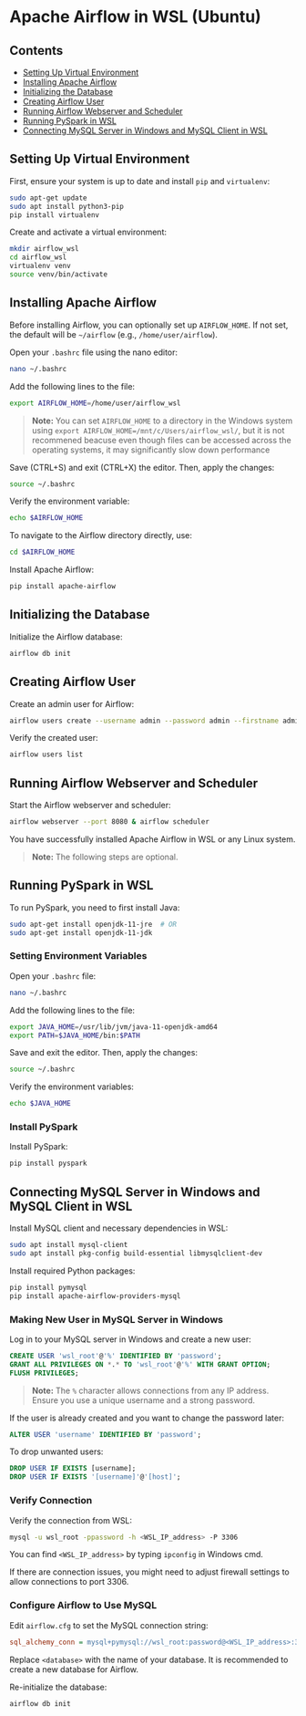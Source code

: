 # Apache Airflow in WSL (Ubuntu)

## Contents
- [Setting Up Virtual Environment](#setting-up-virtual-environment)
- [Installing Apache Airflow](#installing-apache-airflow)
- [Initializing the Database](#initializing-the-database)
- [Creating Airflow User](#creating-airflow-user)
- [Running Airflow Webserver and Scheduler](#running-airflow-webserver-and-scheduler)
- [Running PySpark in WSL](#running-pyspark-in-wsl)
- [Connecting MySQL Server in Windows and MySQL Client in WSL](#connecting-mysql-server-in-windows-and-mysql-client-in-wsl)

## Setting Up Virtual Environment

First, ensure your system is up to date and install `pip` and `virtualenv`:

```bash
sudo apt-get update
sudo apt install python3-pip
pip install virtualenv
```

Create and activate a virtual environment:

```bash
mkdir airflow_wsl
cd airflow_wsl
virtualenv venv
source venv/bin/activate
```

## Installing Apache Airflow

Before installing Airflow, you can optionally set up `AIRFLOW_HOME`. If not set, the default will be `~/airflow` (e.g., `/home/user/airflow`).

Open your `.bashrc` file using the nano editor:

```bash
nano ~/.bashrc
```

Add the following lines to the file:

```bash
export AIRFLOW_HOME=/home/user/airflow_wsl
```

> **Note:** You can set `AIRFLOW_HOME` to a directory in the Windows system using `export AIRFLOW_HOME=/mnt/c/Users/airflow_wsl/`, but it is not recommened beacuse even though files can be accessed across the operating systems, it may significantly slow down performance

Save (CTRL+S) and exit (CTRL+X) the editor. Then, apply the changes:

```bash
source ~/.bashrc
```

Verify the environment variable:

```bash
echo $AIRFLOW_HOME
```

To navigate to the Airflow directory directly, use:

```bash
cd $AIRFLOW_HOME
```

Install Apache Airflow:

```bash
pip install apache-airflow
```

## Initializing the Database

Initialize the Airflow database:

```bash
airflow db init
```

## Creating Airflow User

Create an admin user for Airflow:

```bash
airflow users create --username admin --password admin --firstname admin --lastname admin --role Admin --email admin@email.com
```

Verify the created user:

```bash
airflow users list
```

## Running Airflow Webserver and Scheduler

Start the Airflow webserver and scheduler:

```bash
airflow webserver --port 8080 & airflow scheduler
```

You have successfully installed Apache Airflow in WSL or any Linux system.

> **Note:** The following steps are optional.

## Running PySpark in WSL

To run PySpark, you need to first install Java:

```bash
sudo apt-get install openjdk-11-jre  # OR
sudo apt-get install openjdk-11-jdk
```

### Setting Environment Variables

Open your `.bashrc` file:

```bash
nano ~/.bashrc
```

Add the following lines to the file:

```bash
export JAVA_HOME=/usr/lib/jvm/java-11-openjdk-amd64
export PATH=$JAVA_HOME/bin:$PATH
```

Save and exit the editor. Then, apply the changes:

```bash
source ~/.bashrc
```

Verify the environment variables:

```bash
echo $JAVA_HOME
```

### Install PySpark

Install PySpark:

```bash
pip install pyspark
```

## Connecting MySQL Server in Windows and MySQL Client in WSL

Install MySQL client and necessary dependencies in WSL:

```bash
sudo apt install mysql-client
sudo apt install pkg-config build-essential libmysqlclient-dev
```

Install required Python packages:

```bash
pip install pymysql
pip install apache-airflow-providers-mysql
```

### Making New User in MySQL Server in Windows

Log in to your MySQL server in Windows and create a new user:

```sql
CREATE USER 'wsl_root'@'%' IDENTIFIED BY 'password';
GRANT ALL PRIVILEGES ON *.* TO 'wsl_root'@'%' WITH GRANT OPTION;
FLUSH PRIVILEGES;
```

> **Note:** The `%` character allows connections from any IP address. Ensure you use a unique username and a strong password.

If the user is already created and you want to change the password later:

```sql
ALTER USER 'username' IDENTIFIED BY 'password';
```

To drop unwanted users:

```sql
DROP USER IF EXISTS [username];
DROP USER IF EXISTS '[username]'@'[host]';
```

### Verify Connection

Verify the connection from WSL:

```bash
mysql -u wsl_root -ppassword -h <WSL_IP_address> -P 3306
```

You can find `<WSL_IP_address>` by typing `ipconfig` in Windows cmd.

If there are connection issues, you might need to adjust firewall settings to allow connections to port 3306.

### Configure Airflow to Use MySQL

Edit `airflow.cfg` to set the MySQL connection string:

```ini
sql_alchemy_conn = mysql+pymysql://wsl_root:password@<WSL_IP_address>:3306/<database>
```

Replace `<database>` with the name of your database. It is recommended to create a new database for Airflow.

Re-initialize the database:

```bash
airflow db init
```